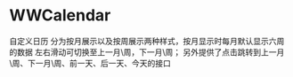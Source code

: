 # WWCalendar
自定义日历
分为按月展示以及按周展示两种样式，按月显示时每月默认显示六周的数据
左右滑动可切换至上一月\周，下一月\周；
另外提供了点击跳转到上一月\周、下一月\周、前一天、后一天、今天的接口
